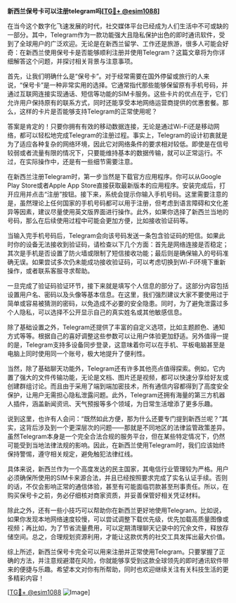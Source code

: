 **新西兰保号卡可以注册telegram吗[[TG💪+ @esim1088](https://t.me/s/esim1088)]**

在当今这个数字化飞速发展的时代，社交媒体平台已经成为人们生活中不可或缺的一部分。其中，Telegram作为一款功能强大且隐私保护出色的即时通讯软件，受到了全球用户的广泛欢迎。无论是在新西兰留学、工作还是旅游，很多人可能会好奇：在新西兰使用保号卡是否能够顺利注册并使用Telegram？这篇文章将为你详细解答这个问题，并探讨相关背景与注意事项。

首先，让我们明确什么是“保号卡”。对于经常需要在国外停留或旅行的人来说，“保号卡”是一种非常实用的选择。它通常指代那些能够保留原有手机号码，并通过互联网连接实现通话、短信等功能的SIM卡服务。这些卡片的优点在于，它们允许用户保持原有的联系方式，同时还能享受本地网络运营商提供的优惠套餐。那么，这样的卡片是否能够支持Telegram的正常使用呢？

答案是肯定的！只要你拥有有效的移动数据连接，无论是通过Wi-Fi还是移动网络，都可以轻松地完成Telegram的注册过程。事实上，Telegram的设计初衷就是为了适应各种复杂的网络环境，因此它对网络条件的要求相对较低。即使是在信号较弱或者流量有限的情况下，只要能维持基本的数据传输，就可以正常运行。不过，在实际操作中，还是有一些细节需要注意。

在新西兰注册Telegram时，第一步当然是下载官方应用程序。你可以从Google Play Store或者Apple App Store直接获取最新版本的应用程序。安装完成后，打开应用并点击“注册”按钮。接下来，系统会提示你输入手机号码。这里需要注意的是，虽然理论上任何国家的手机号码都可以用于注册，但考虑到语言障碍和文化差异等因素，建议尽量使用英文版界面进行操作。此外，如果你选择了新西兰当地的号码，那么在后续使用过程中可能会更加方便，比如接收验证码等。

当输入完手机号码后，Telegram会向该号码发送一条包含验证码的短信。如果此时你的设备无法接收到验证码，请检查以下几个方面：首先是网络连接是否稳定；其次是手机是否设置了防火墙或限制了短信接收功能；最后则是确保输入的号码准确无误。如果尝试多次仍未能成功接收验证码，可以考虑切换到Wi-Fi环境下重新操作，或者联系客服寻求帮助。

一旦完成了验证码验证环节，接下来就是填写个人信息的部分了。这部分内容包括设置用户名、密码以及头像等基本信息。在这里，我们强烈建议大家不要使用过于简单或容易被猜测的密码，以免造成不必要的安全隐患。同时，为了避免泄露过多个人隐私，可以选择不公开显示自己的真实姓名或其他敏感信息。

除了基础设置之外，Telegram还提供了丰富的自定义选项，比如主题颜色、通知方式等等。根据自己的喜好调整这些参数可以让用户体验更加舒适。另外值得一提的是，Telegram支持多设备同步登录，这意味着你可以在手机、平板电脑甚至是电脑上同时使用同一个账号，极大地提升了便利性。

当然，除了基础聊天功能外，Telegram还有许多其他亮点值得探索。例如，它内置了强大的文件传输功能，无论是文档、图片还是视频，都可以快速分享给好友或创建群组讨论。而且由于采用了端到端加密技术，所有通信内容都得到了高度安全保护，让用户无需担心隐私泄露问题。此外，Telegram还拥有海量的第三方机器人插件，涵盖新闻资讯、天气预报等多个领域，为日常生活增添了更多乐趣。

说到这里，也许有人会问：“既然如此方便，那为什么还要专门提到新西兰呢？”其实，这背后涉及到一个更深层次的问题——那就是不同地区的法律监管政策差异。虽然Telegram本身是一个完全合法合规的服务平台，但在某些特定情况下，仍然可能受到当地法律法规的影响。因此，在新西兰使用Telegram时，我们应该始终保持警惕，遵守相关规定，避免触犯法律红线。

具体来说，新西兰作为一个高度发达的民主国家，其电信行业管理较为严格。用户必须确保所使用的SIM卡来源合法，并且已经按照要求完成了实名认证手续。否则的话，不仅会影响正常的通信体验，甚至有可能面临罚款甚至刑事责任。所以，在购买保号卡之前，务必仔细核对商家资质，并妥善保管好相关凭证材料。

除此之外，还有一些小技巧可以帮助你在新西兰更好地使用Telegram。比如说，如果你发现本地网络速度较慢，可以尝试调整下载优先级，优先加载高质量图像或视频；再比如，为了节省流量费用，可以定期清理聊天记录中的冗余文件，释放存储空间。总之，合理规划资源利用，才能让这款优秀的社交工具发挥出最大价值。

综上所述，新西兰保号卡完全可以用来注册并正常使用Telegram。只要掌握了正确的方法，并注意规避潜在风险，你就能够享受到这款全球领先的即时通讯软件带来的便捷与乐趣。希望本文对你有所帮助，同时也欢迎继续关注有关科技生活的更多精彩内容！

[[TG💪+ @esim1088](https://t.me/s/esim1088) ![Image](https://i.postimg.cc/4NQfJmqS/Snipaste-2025-05-13-00-14-12.png)]